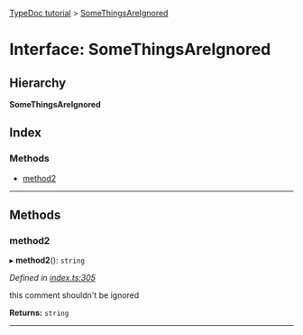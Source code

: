[TypeDoc tutorial](../README.md) > [SomeThingsAreIgnored](../interfaces/somethingsareignored.md)

# Interface: SomeThingsAreIgnored

## Hierarchy

**SomeThingsAreIgnored**

## Index

### Methods

* [method2](somethingsareignored.md#method2)

---

## Methods

<a id="method2"></a>

###  method2

▸ **method2**(): `string`

*Defined in [index.ts:305](https://github.com/cancerberoSgx/typedoc-site/blob/33ece85/tutorial-src/src/index.ts#L305)*

this comment shouldn't be ignored

**Returns:** `string`

___

